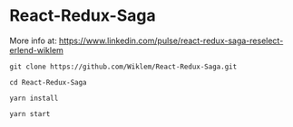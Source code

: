 # React-Redux-Saga

More info at: https://www.linkedin.com/pulse/react-redux-saga-reselect-erlend-wiklem

````
git clone https://github.com/Wiklem/React-Redux-Saga.git

cd React-Redux-Saga

yarn install

yarn start
````
